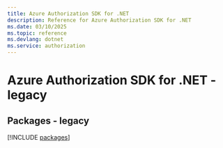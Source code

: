 ```yaml
---
title: Azure Authorization SDK for .NET
description: Reference for Azure Authorization SDK for .NET
ms.date: 03/10/2025
ms.topic: reference
ms.devlang: dotnet
ms.service: authorization
---
```

# Azure Authorization SDK for .NET - legacy
## Packages - legacy
[!INCLUDE [packages](authorization-index.md)]